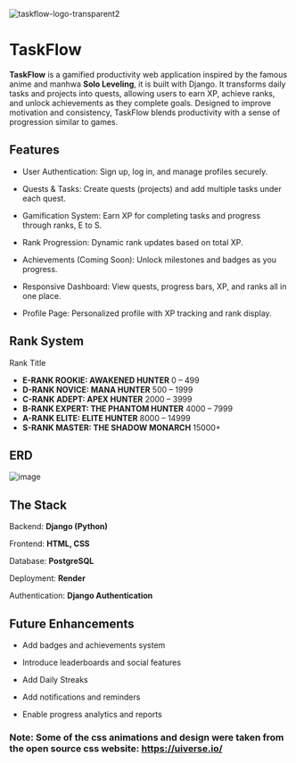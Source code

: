 ![taskflow-logo-transparent2](https://git.generalassemb.ly/mousaaricat/FlowQuest-Capstone/assets/55686/d941b5a8-463d-4d8d-8f13-e8c7ec436910)

# TaskFlow #

**TaskFlow** is a gamified productivity web application inspired by the famous anime and manhwa **Solo Leveling**, it is built with Django. It transforms daily tasks and projects into quests, allowing users to earn XP, achieve ranks, and unlock achievements as they complete goals. Designed to improve motivation and consistency, TaskFlow blends productivity with a sense of progression similar to games.

## Features ##

- User Authentication: Sign up, log in, and manage profiles securely.

- Quests & Tasks: Create quests (projects) and add multiple tasks under each quest.

- Gamification System: Earn XP for completing tasks and progress through ranks, E to S.

- Rank Progression: Dynamic rank updates based on total XP.

- Achievements (Coming Soon): Unlock milestones and badges as you progress.

- Responsive Dashboard: View quests, progress bars, XP, and ranks all in one place.

- Profile Page: Personalized profile with XP tracking and rank display.

## Rank System ##
Rank Title	                  
- **E-RANK ROOKIE: AWAKENED HUNTER**       0 – 499
- **D-RANK NOVICE: MANA HUNTER**	     500 – 1999
- **C-RANK ADEPT: APEX HUNTER**	      2000 – 3999
- **B-RANK EXPERT: THE PHANTOM HUNTER**	       4000 – 7999
- **A-RANK ELITE: ELITE HUNTER**	8000 – 14999
- **S-RANK MASTER: THE SHADOW MONARCH**	      15000+
## ERD ##
![image](https://git.generalassemb.ly/mousaaricat/FlowQuest-Capstone/assets/55686/d9d8b0b2-defb-4290-b4cc-8d3b446619cf)

## The Stack ##

Backend: **Django (Python)**

Frontend: **HTML, CSS**

Database: **PostgreSQL**

Deployment: **Render**

Authentication: **Django Authentication**

## Future Enhancements ##

 - Add badges and achievements  system

 - Introduce leaderboards and social features

 - Add Daily Streaks

 - Add notifications and reminders

 - Enable progress analytics and reports

### Note: Some of the css animations and design were taken from the open source css website: https://uiverse.io/ ###
